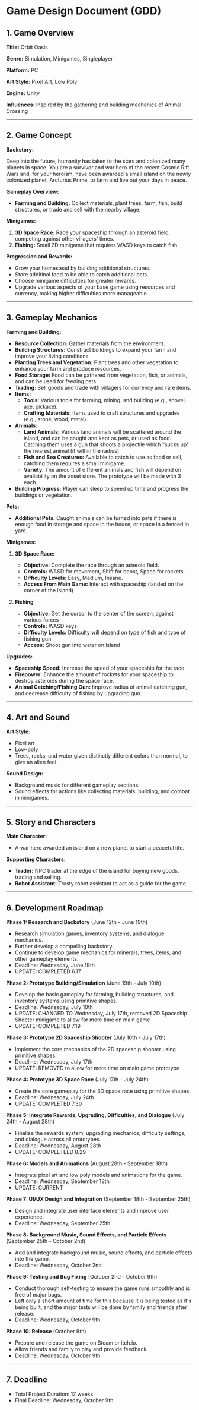 # Game Design Document (GDD)

## 1. Game Overview

**Title:** Orbit Oasis

**Genre:** Simulation, Minigames, Singleplayer

**Platform:** PC

**Art Style:** Pixel Art, Low Poly

**Engine:** Unity

**Influences:** Inspired by the gathering and building mechanics of Animal Crossing

---

## 2. Game Concept

**Backstory:**

Deep into the future, humanity has taken to the stars and colonized many planets in space. You are a survivor and war hero of the recent Cosmic Rift Wars and, for your heroism, have been awarded a small island on the newly colonized planet, Arcturius Prime, to farm and live out your days in peace.

**Gameplay Overview:**

- **Farming and Building:** Collect materials, plant trees, farm, fish, build structures, or trade and sell with the nearby village.

**Minigames:**
  1. **3D Space Race:** Race your spaceship through an asteroid field, competing against other villagers' times.
  2. **Fishing:** Small 2D minigame that requires WASD keys to catch fish.

**Progression and Rewards:**
- Grow your homestead by building additional structures.
- Store additinal food to be able to catch additional pets.
- Choose minigame difficulties for greater rewards.
- Upgrade various aspects of your base game using resources and currency, making higher difficulties more manageable.

---

## 3. Gameplay Mechanics

**Farming and Building:**

- **Resource Collection:** Gather materials from the environment.
- **Building Structures:** Construct buildings to expand your farm and improve your living conditions.
- **Planting Trees and Vegetation:** Plant trees and other vegetation to enhance your farm and produce resources.
- **Food Storage:** Food can be gathered from vegetation, fish, or animals, and can be used for feeding pets.
- **Trading:** Sell goods and trade with villagers for currency and rare items.
- **Items:**
  - **Tools:** Various tools for farming, mining, and building (e.g., shovel, axe, pickaxe).
  - **Crafting Materials:** Items used to craft structures and upgrades (e.g., stone, wood, metal).
- **Animals:**
  - **Land Animals:** Various land animals will be scattered around the island, and can be caught and kept as pets, or used as food. Catching them uses a gun that shoots a projectile which "sucks up" the nearest animal (if within the radius)
  - **Fish and Sea Creatures:** Available to catch to use as food or sell, catching them requires a small minigame.
  - **Variety**: The amount of different animals and fish will depend on availability on the asset store. The prototype will be made with 3 each.
- **Building Progress:** Player can sleep to speed up time and progress the buildings or vegetation.

**Pets:**

- **Additional Pets:** Caught animals can be turned into pets if there is enough food in storage and space in the house, or space in a fenced in yard.
  
**Minigames:**

1. **3D Space Race:**
   - **Objective:** Complete the race through an asteroid field.
   - **Controls:** WASD for movement, Shift for boost, Space for rockets.
   - **Difficulty Levels:** Easy, Medium, Insane.
   - **Access From Main Game:** Interact with spaceship (landed on the corner of the island)

2. **Fishing**
   - **Objective:** Get the cursor to the center of the screen, against various forces
   - **Controls:** WASD keys
   - **Difficulty Levels:** Difficulty will depend on type of fish and type of fishing gun
   - **Access:** Shoot gun into water on island

**Upgrades:**

- **Spaceship Speed:** Increase the speed of your spaceship for the race.
- **Firepower:** Enhance the amount of rockets for your spaceship to destroy asteroids during the space race.
- **Animal Catching/Fishing Gun:** Improve radius of animal catching gun, and decrease difficulty of fishing by upgrading gun.

---

## 4. Art and Sound

**Art Style:**

- Pixel art
- Low-poly
- Trees, rocks, and water given distinctly different colors than normal, to give an alien feel.

**Sound Design:**

- Background music for different gameplay sections.
- Sound effects for actions like collecting materials, building, and combat in minigames.

---

## 5. Story and Characters

**Main Character:**

- A war hero awarded an island on a new planet to start a peaceful life.

**Supporting Characters:**

- **Trader:** NPC trader at the edge of the island for buying new goods, trading and selling.
- **Robot Assistant:** Trusty robot assistant to act as a guide for the game.

---

## 6. Development Roadmap

**Phase 1: Research and Backstory** (June 12th - June 19th)
- Research simulation games, inventory systems, and dialogue mechanics.
- Further develop a compelling backstory.
- Continue to develop game mechanics for minerals, trees, items, and other gameplay elements.
- Deadline: Wednesday, June 19th
- UPDATE: COMPLETED 6.17

**Phase 2: Prototype Building/Simulation** (June 19th - July 10th)
- Develop the basic gameplay for farming, building structures, and inventory systems using primitive shapes.
- Deadline: Wednesday, July 10th
- UPDATE: CHANGED TO Wednesday, July 17th, removed 2D Spaceship Shooter minigame to allow for more time on main game
- UPDATE: COMPLETED 7.19

**Phase 3: Prototype 2D Spaceship Shooter** (July 10th - July 17th)
- Implement the core mechanics of the 2D spaceship shooter using primitive shapes.
- Deadline: Wednesday, July 17th
- UPDATE: REMOVED to allow for more time on main game prototype

**Phase 4: Prototype 3D Space Race** (July 17th - July 24th)
- Create the core gameplay for the 3D space race using primitive shapes.
- Deadline: Wednesday, July 24th
- UPDATE: COMPLETED 7.30

**Phase 5: Integrate Rewards, Upgrading, Difficulties, and Dialogue** (July 24th - August 28th)
- Finalize the rewards system, upgrading mechanics, difficulty settings, and dialogue across all prototypes.
- Deadline: Wednesday, August 28th
- UPDATE: COMPLETEED 8.29

**Phase 6: Models and Animations** (August 28th - September 18th)
- Integrate pixel art and low poly models and animations for the game.
- Deadline: Wednesday, September 18th
- UPDATE: CURRENT

**Phase 7: UI/UX Design and Integration** (September 18th - September 25th)
- Design and integrate user interface elements and improve user experience.
- Deadline: Wednesday, September 25th

**Phase 8: Background Music, Sound Effects, and Particle Effects** (September 25th - October 2nd)
- Add and integrate background music, sound effects, and particle effects into the game.
- Deadline: Wednesday, October 2nd

**Phase 9: Testing and Bug Fixing** (October 2nd - October 9th)
- Conduct thorough self-testing to ensure the game runs smoothly and is free of major bugs.
- Left only a short amount of time for this because it is being tested as it's being built, and the major tests will be done by family and friends after release.
- Deadline: Wednesday, October 9th

**Phase 10: Release** (October 9th)
- Prepare and release the game on Steam or itch.io.
- Allow friends and family to play and provide feedback.
- Deadline: Wednesday, October 9th

---

## 7. Deadline

- Total Project Duration: 17 weeks
- Final Deadline: Wednesday, October 9th

